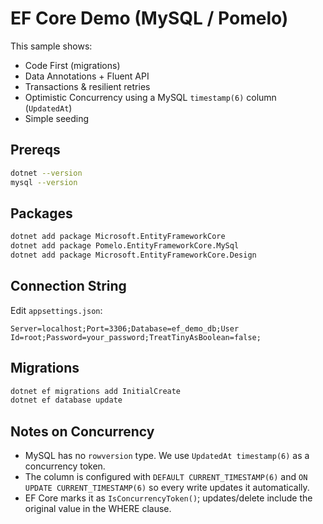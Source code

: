 # EF Core Demo (MySQL / Pomelo)

This sample shows:
- Code First (migrations)
- Data Annotations + Fluent API
- Transactions & resilient retries
- Optimistic Concurrency using a MySQL `timestamp(6)` column (`UpdatedAt`)
- Simple seeding

## Prereqs
```bash
dotnet --version
mysql --version
```

## Packages
```bash
dotnet add package Microsoft.EntityFrameworkCore
dotnet add package Pomelo.EntityFrameworkCore.MySql
dotnet add package Microsoft.EntityFrameworkCore.Design
```

## Connection String
Edit `appsettings.json`:
```
Server=localhost;Port=3306;Database=ef_demo_db;User Id=root;Password=your_password;TreatTinyAsBoolean=false;
```

## Migrations
```bash
dotnet ef migrations add InitialCreate
dotnet ef database update
```

## Notes on Concurrency
- MySQL has no `rowversion` type. We use `UpdatedAt timestamp(6)` as a concurrency token.
- The column is configured with `DEFAULT CURRENT_TIMESTAMP(6)` and `ON UPDATE CURRENT_TIMESTAMP(6)` so every write updates it automatically.
- EF Core marks it as `IsConcurrencyToken()`; updates/delete include the original value in the WHERE clause.
